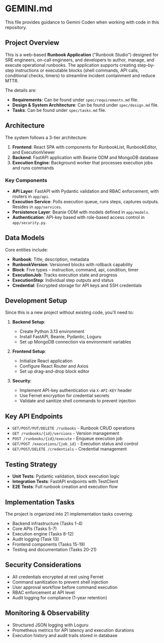 # GEMINI.md

This file provides guidance to Gemini Coden when working with code in this repository.

## Project Overview

This is a web-based **Runbook Application** ("Runbook Studio") designed for SRE engineers, on-call engineers, and developers to author, manage, and execute operational runbooks. The application supports creating step-by-step instructions or executable blocks (shell commands, API calls, conditional checks, timers) to streamline incident containment and reduce MTTR.

The details are:
* **Requirements**: Can be found under `spec/requirements.md` file.
* **Design & System Architecture**: Can be found under `spec/design.md` file.
* **Tasks**: Can be found under `spec/tasks.md` file.

## Architecture

The system follows a 3-tier architecture:

1. **Frontend**: React SPA with components for RunbookList, RunbookEditor, and ExecutionViewer
2. **Backend**: FastAPI application with Beanie ODM and MongoDB database
3. **Execution Engine**: Background worker that processes execution jobs and runs commands

### Key Components

- **API Layer**: FastAPI with Pydantic validation and RBAC enforcement, with routers in `app/api`.
- **Execution Service**: Polls execution queue, runs steps, captures outputs. Resides in `app/services`.
- **Persistence Layer**: Beanie ODM with models defined in `app/models`.
- **Authentication**: API-key based with role-based access control in `app/security.py`.

## Data Models

Core entities include:
- **Runbook**: Title, description, metadata
- **RunbookVersion**: Versioned blocks with rollback capability
- **Block**: Five types - instruction, command, api, condition, timer
- **ExecutionJob**: Tracks execution state and progress
- **ExecutionStep**: Individual step outputs and status
- **Credential**: Encrypted storage for API keys and SSH credentials

## Development Setup

Since this is a new project without existing code, you'll need to:

1. **Backend Setup**:
   - Create Python 3.13 environment
   - Install FastAPI, Beanie, Pydantic, Loguru
   - Set up MongoDB connection via environment variables

2. **Frontend Setup**:
   - Initialize React application
   - Configure React Router and Axios
   - Set up drag-and-drop block editor

3. **Security**:
   - Implement API-key authentication via `X-API-KEY` header
   - Use Fernet encryption for credential secrets
   - Validate and sanitize shell commands to prevent injection

## Key API Endpoints

- `GET/POST/PUT/DELETE /runbooks` - Runbook CRUD operations
- `GET /runbooks/{id}/versions` - Version management
- `POST /runbooks/{id}/execute` - Enqueue execution job
- `GET/POST /executions/{job_id}` - Execution status and control
- `GET/POST/DELETE /credentials` - Credential management

## Testing Strategy

- **Unit Tests**: Pydantic validation, block execution logic
- **Integration Tests**: FastAPI endpoints with TestClient
- **E2E Tests**: Full runbook creation and execution flow

## Implementation Tasks

The project is organized into 21 implementation tasks covering:
- Backend infrastructure (Tasks 1-4)
- Core APIs (Tasks 5-7)
- Execution engine (Tasks 8-12)
- Audit logging (Task 13)
- Frontend components (Tasks 15-19)
- Testing and documentation (Tasks 20-21)

## Security Considerations

- All credentials encrypted at rest using Fernet
- Command sanitization to prevent shell injection
- User approval workflow before command execution
- RBAC enforcement at API level
- Audit logging for compliance (1-year retention)

## Monitoring & Observability

- Structured JSON logging with Loguru
- Prometheus metrics for API latency and execution durations
- Execution history and audit trails stored in database

